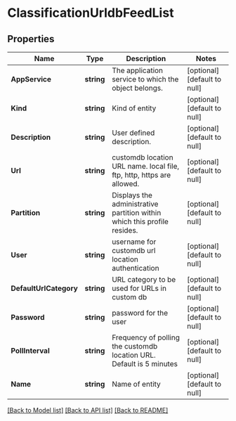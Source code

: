 # ClassificationUrldbFeedList

## Properties
Name | Type | Description | Notes
------------ | ------------- | ------------- | -------------
**AppService** | **string** | The application service to which the object belongs. | [optional] [default to null]
**Kind** | **string** | Kind of entity | [optional] [default to null]
**Description** | **string** | User defined description. | [optional] [default to null]
**Url** | **string** | customdb location URL name. local file, ftp, http, https are allowed. | [optional] [default to null]
**Partition** | **string** | Displays the administrative partition within which this profile resides. | [optional] [default to null]
**User** | **string** | username for customdb url location authentication | [optional] [default to null]
**DefaultUrlCategory** | **string** | URL category to be used for URLs in custom db | [optional] [default to null]
**Password** | **string** | password for the user | [optional] [default to null]
**PollInterval** | **string** | Frequency of polling the customdb location URL.  Default is 5 minutes | [optional] [default to null]
**Name** | **string** | Name of entity | [optional] [default to null]

[[Back to Model list]](../README.md#documentation-for-models) [[Back to API list]](../README.md#documentation-for-api-endpoints) [[Back to README]](../README.md)


